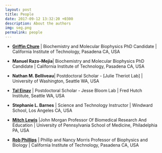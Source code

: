 ```yaml
---
layout: post
title: People
date: 2017-09-12 13:32:20 +0300
description: About the authors
img: seg.png 
permalink: people
---
```

 * [**Griffin Chure**](gchure.github.io) \| Biochemistry and Molecular Biophysics
   PhD Candidate \| California Institute of Technology, Pasadena CA, USA

* **Manuel Razo-Mejia**\| Biochemistry and Molecular Biophysics
   PhD Candidate \| California Institute of Technology, Pasadena CA, USA

* **Nathan M. Belliveau**\| Postdoctoral Scholar - [Julie Theriot Lab] \|
  University of Washington, Seattle WA, USA

* [**Tal Einav**](http://www.its.caltech.edu/~teinav/Personal%20Info.html) \| Postdoctoral Scholar -  Jesse Bloom Lab \| Fred Hutch
  Institute, Seattle WA, USA

* **Stephanie L. Barnes** \| Science and Technology Instructor \| Windward
  School, Los Angeles CA, USA

* [**Mitch Lewis**](https://www.med.upenn.edu/apps/faculty/index.php/g20/p20088)
  \|John Morgan Professor Of Biomedical Research And Education \| University of
  Pennsylvania School of Medicine,  Philadelphia PA, USA

* [**Rob Phillips**](http://www.rpgroup.caltech.edu) | Phillip and Nancy Morris
  Professor of Biophysics and Biology \| California Institute of Technology,
  Pasadena CA, USA